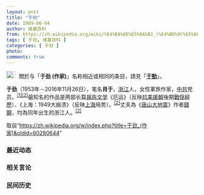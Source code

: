 ```yaml
---
layout: post
title: "于劲"
date: 1989-06-04
author: 维基百科
from: https://zh.wikipedia.org/wiki/%E4%BA%8E%E5%8A%B2_(%E4%BD%9C%E5%AE%B6)
tags: [ 于劲, 维基百科 ]
categories: [ 于劲 ]
photo: 
comments: true
---
```

<div class="mw-parser-output"><div id="noteTA-7bef541e" class="noteTA"><div class="noteTA-title" data-noteta-code="zh-hans:于劲 (作家); zh-hant:于勁 (作家);"></div><div class="noteTA-local"><div data-noteta-code="zh-hans:于; zh-hant:于;"></div></div></div>
<div role="note" class="hatnote navigation-not-searchable"><a href="/wiki/Wikipedia:%E6%B6%88%E6%AD%A7%E4%B9%89" title="Wikipedia:消歧义"><img alt="Disambig gray.svg" src="//upload.wikimedia.org/wikipedia/commons/thumb/5/5f/Disambig_gray.svg/25px-Disambig_gray.svg.png" decoding="async" width="25" height="19" srcset="//upload.wikimedia.org/wikipedia/commons/thumb/5/5f/Disambig_gray.svg/38px-Disambig_gray.svg.png 1.5x, //upload.wikimedia.org/wikipedia/commons/thumb/5/5f/Disambig_gray.svg/50px-Disambig_gray.svg.png 2x" data-file-width="220" data-file-height="168"></a>&nbsp;&nbsp;關於与「<b>于劲 (作家)</b>」名称相近或相同的条目，請見「<b><a href="/wiki/%E4%BA%8E%E5%8A%B2" title="于劲">于勁</a></b>」。</div>
<p><b>于劲</b>（1953年－2016年11月26日），笔名<b>肖于</b>，<a href="/wiki/%E6%B5%99%E6%B1%9F" class="mw-redirect" title="浙江">浙江</a>人，女性軍旅作家，<a href="/wiki/%E4%B8%AD%E5%9B%BD%E5%85%B1%E4%BA%A7%E5%85%9A" title="中国共产党">中共</a>党员。<sup id="cite_ref-zgzjw_1-0" class="reference"><a href="#cite_note-zgzjw-1">[1]</a></sup><sup id="cite_ref-東網_2-0" class="reference"><a href="#cite_note-東網-2">[2]</a></sup>最知名的作品是两部长篇<a href="/wiki/%E6%8A%A5%E5%91%8A%E6%96%87%E5%AD%A6" title="报告文学">报告文学</a>《厄运》（反映<a href="/wiki/%E6%8A%97%E7%BE%8E%E6%8F%B4%E6%9C%9D" class="mw-redirect" title="抗美援朝">抗美援朝</a>後期<a href="/wiki/%E9%9F%93%E6%88%B0%E6%88%B0%E4%BF%98" class="mw-redirect" title="韓戰戰俘">戰俘經歷</a>）、《上海：1949大崩溃》（反映<a href="/wiki/%E4%B8%8A%E6%B5%B7" class="mw-redirect" title="上海">上海</a>局势）。<sup id="cite_ref-東網_2-1" class="reference"><a href="#cite_note-東網-2">[2]</a></sup>丈夫為《<a href="/wiki/%E5%94%90%E5%B1%B1%E5%A4%A7%E5%9C%B0%E9%9C%87" title="唐山大地震">唐山大地震</a>》作者<a href="/wiki/%E9%8C%A2%E9%8B%BC" title="錢鋼">錢鋼</a>，均為同年出生的浙江人。<sup id="cite_ref-東網_2-2" class="reference"><a href="#cite_note-東網-2">[2]</a></sup>
</p>
</div><noscript><img src="//zh.wikipedia.org/wiki/Special:CentralAutoLogin/start?type=1x1" alt="" title="" width="1" height="1" style="border: none; position: absolute;"></noscript>
<div class="printfooter">取自“<a dir="ltr" href="https://zh.wikipedia.org/w/index.php?title=于劲_(作家)&amp;oldid=60280644">https://zh.wikipedia.org/w/index.php?title=于劲_(作家)&amp;oldid=60280644</a>”</div><div id="recent-news"><h3>最近动态</h3><ul></ul></div><div id="open-opinion"><h3>相关言论</h3><ul></ul></div><div id="mjls-record"><h3>民间历史</h3><ul></ul></div>